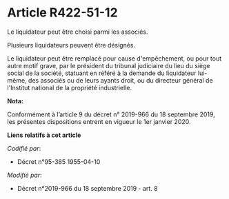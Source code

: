 # Article R422-51-12

Le liquidateur peut être choisi parmi les associés. 

Plusieurs liquidateurs peuvent être désignés. 

Le liquidateur peut être remplacé pour cause d'empêchement, ou pour tout autre motif grave, par le président du   tribunal
judiciaire du lieu du siège social de la société, statuant en référé à la demande du liquidateur lui-même, des associés ou de
leurs ayants droit, ou du directeur général de l'Institut national de la propriété industrielle.

**Nota:**

Conformément à l’article 9 du décret n° 2019-966 du 18 septembre 2019, les présentes dispositions entrent en vigueur le 1er
janvier 2020.

**Liens relatifs à cet article**

_Codifié par_:

  - Décret n°95-385 1955-04-10

_Modifié par_:

  - Décret n°2019-966 du 18 septembre 2019 - art. 8
